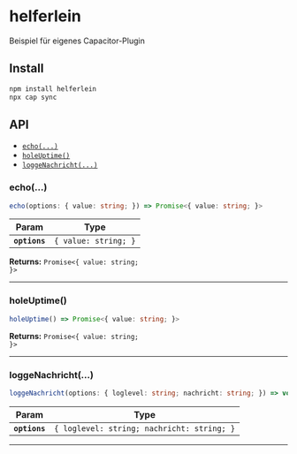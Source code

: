 # helferlein

Beispiel für eigenes Capacitor-Plugin

## Install

```bash
npm install helferlein
npx cap sync
```

## API

<docgen-index>

* [`echo(...)`](#echo)
* [`holeUptime()`](#holeuptime)
* [`loggeNachricht(...)`](#loggenachricht)

</docgen-index>

<docgen-api>
<!--Update the source file JSDoc comments and rerun docgen to update the docs below-->

### echo(...)

```typescript
echo(options: { value: string; }) => Promise<{ value: string; }>
```

| Param         | Type                            |
| ------------- | ------------------------------- |
| **`options`** | <code>{ value: string; }</code> |

**Returns:** <code>Promise&lt;{ value: string; }&gt;</code>

--------------------


### holeUptime()

```typescript
holeUptime() => Promise<{ value: string; }>
```

**Returns:** <code>Promise&lt;{ value: string; }&gt;</code>

--------------------


### loggeNachricht(...)

```typescript
loggeNachricht(options: { loglevel: string; nachricht: string; }) => void
```

| Param         | Type                                                  |
| ------------- | ----------------------------------------------------- |
| **`options`** | <code>{ loglevel: string; nachricht: string; }</code> |

--------------------

</docgen-api>
